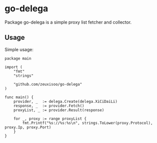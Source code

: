 # go-delega

Package go-delega is a simple proxy list fetcher and collector.

## Usage

Simple usage:

    package main

    import (
        "fmt"
        "strings"

        "github.com/zeuxisoo/go-delega"
    )

    func main() {
        provider, _  := delega.Create(delega.XiCiDaiLi)
        response, _  := provider.Fetch()
        proxyList, _ := provider.Result(response)

        for _, proxy := range proxyList {
            fmt.Printf("%s://%s:%s\n", strings.ToLower(proxy.Protocol), proxy.Ip, proxy.Port)
        }
    }
